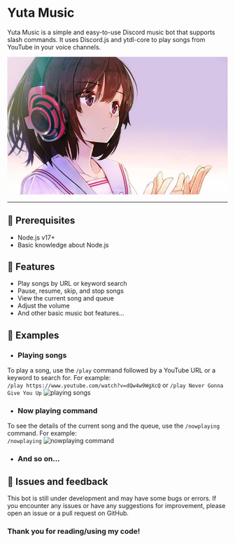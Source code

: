 # Yuta Music
Yuta Music is a simple and easy-to-use Discord music bot that supports slash commands. It uses Discord.js and ytdl-core to play songs from YouTube in your voice channels.

![Yuta bg (I don't own this image)](yuta-bg.jpeg)
<hr />

## 🍥 Prerequisites
- Node.js v17+
- Basic knowledge about Node.js

## 🍣 Features
- Play songs by URL or keyword search
- Pause, resume, skip, and stop songs
- View the current song and queue
- Adjust the volume
- And other basic music bot features...

## 🍙 Examples
- ### Playing songs
To play a song, use the `/play` command followed by a YouTube URL or a keyword to search for. For example: <br>
`/play https://www.youtube.com/watch?v=dQw4w9WgXcQ` or `/play Never Gonna Give You Up`
![playing songs](https://media.discordapp.net/attachments/1052930175777636392/1052930219503267850/Screenshot_2022-12-15-17-45-36-72_572064f74bd5f9fa804b05334aa4f912.jpg)

- ### Now playing command
To see the details of the current song and the queue, use the `/nowplaying` command. For example: <br>
`/nowplaying`
![nowplaying command](https://media.discordapp.net/attachments/1052930175777636392/1052930219306131548/Screenshot_2022-12-15-17-46-34-09_572064f74bd5f9fa804b05334aa4f912.jpg)
- ### And so on...

## 🍱 Issues and feedback
This bot is still under development and may have some bugs or errors. If you encounter any issues or have any suggestions for improvement, please open an issue or a pull request on GitHub.
### Thank you for reading/using my code!
